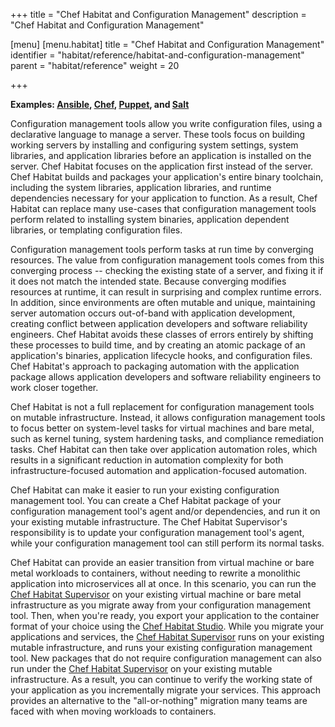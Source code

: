 +++
title = "Chef Habitat and Configuration Management"
description = "Chef Habitat and Configuration Management"

[menu]
  [menu.habitat]
    title = "Chef Habitat and Configuration Management"
    identifier = "habitat/reference/habitat-and-configuration-management"
    parent = "habitat/reference"
    weight = 20

+++

**Examples: [Ansible](https://www.ansible.com/), [Chef](https://www.chef.io/chef/), [Puppet](https://puppet.com/), and [Salt](https://saltstack.com/)**

Configuration management tools allow you write configuration files, using a declarative language to manage a server. These tools focus on building working servers by installing and configuring system settings, system libraries, and application libraries before an application is installed on the server. Chef Habitat focuses on the application first instead of the server. Chef Habitat builds and packages your application's entire binary toolchain, including the system libraries, application libraries, and runtime dependencies necessary for your application to function. As a result, Chef Habitat can replace many use-cases that configuration management tools perform related to installing system binaries, application dependent libraries, or templating configuration files.

Configuration management tools perform tasks at run time by converging resources. The value from configuration management tools comes from this converging process -- checking the existing state of a server, and fixing it if it does not match the intended state. Because converging modifies resources at runtime, it can result in surprising and complex runtime errors. In addition, since environments are often mutable and unique, maintaining server automation occurs out-of-band with application development, creating conflict between application developers and software reliability engineers. Chef Habitat avoids these classes of errors entirely by shifting these processes to build time, and by creating an atomic package of an application's binaries, application lifecycle hooks, and configuration files. Chef Habitat's approach to packaging automation with the application package allows application developers and software reliability engineers to work closer together.

Chef Habitat is not a full replacement for configuration management tools on mutable infrastructure. Instead, it allows configuration management tools to focus better on system-level tasks for virtual machines and bare metal, such as kernel tuning, system hardening tasks, and compliance remediation tasks. Chef Habitat can then take over application automation roles, which results in a significant reduction in automation complexity for both infrastructure-focused automation and application-focused automation.

Chef Habitat can make it easier to run your existing configuration management tool. You can create a Chef Habitat package of your configuration management tool's agent and/or dependencies, and run it on your existing mutable infrastructure. The Chef Habitat Supervisor's responsibility is to update your configuration management tool's agent, while your configuration management tool can still perform its normal tasks.

Chef Habitat can provide an easier transition from virtual machine or bare metal workloads to containers, without needing to rewrite a monolithic application into microservices all at once. In this scenario, you can run the [Chef Habitat Supervisor](https://www.habitat.sh/docs/using-habitat/#overview) on your existing virtual machine or bare metal infrastructure as you migrate away from your configuration management tool. Then, when you're ready, you export your application to the container format of your choice using the [Chef Habitat Studio](https://www.habitat.sh/docs/developing-packages/#plan-builds). While you migrate your applications and services, the [Chef Habitat Supervisor](https://www.habitat.sh/docs/using-habitat/#overview) runs on your existing mutable infrastructure, and runs your existing configuration management tool. New packages that do not require configuration management can also run under the [Chef Habitat Supervisor](https://www.habitat.sh/docs/using-habitat/#overview) on your existing mutable infrastructure. As a result, you can continue to verify the working state of your application as you incrementally migrate your services. This approach provides an alternative to the "all-or-nothing" migration many teams are faced with when moving workloads to containers.
